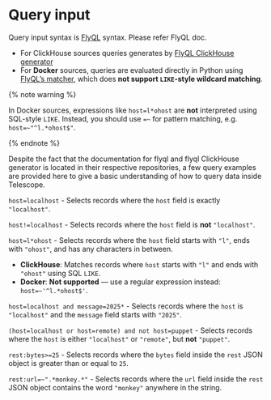 # Query input

Query input syntax is [FlyQL](https://github.com/iamtelescope/flyql) syntax. Please refer FlyQL doc.

- For ClickHouse sources queries generates by [FlyQL ClickHouse generator](https://github.com/iamtelescope/flyql-generators/tree/main/python/flyql_generators)
- For **Docker** sources, queries are evaluated directly in Python using [FlyQL’s matcher](https://github.com/iamtelescope/flyql/blob/main/python/flyql/matcher/evaluator.py), which does **not support `LIKE`-style wildcard matching**.

{% note warning %}

In Docker sources, expressions like `host=l*ohost` are **not** interpreted using SQL-style `LIKE`. Instead, you should use `=~` for pattern matching, e.g. `host=~"^l.*ohost$"`.

{% endnote %}

Despite the fact that the documentation for flyql and flyql ClickHouse generator is located in their respective repositories, a few query examples are provided here to give a basic understanding of how to query data inside Telescope.

`host=localhost` - Selects records where the `host` field is exactly `"localhost"`.

`host!=localhost` - Selects records where the `host` field is **not** `"localhost"`.

`host=l*ohost` - Selects records where the `host` field starts with `"l"`, ends with `"ohost"`, and has any characters in between.
- **ClickHouse**: Matches records where `host` starts with `"l"` and ends with `"ohost"` using SQL `LIKE`.
- **Docker**: **Not supported** — use a regular expression instead: `host=~'^l.*ohost$'`.

`host=localhost and message=2025*` - Selects records where the `host` is `"localhost"` and the `message` field starts with `"2025"`.

`(host=localhost or host=remote) and not host=puppet` - Selects records where the `host` is either `"localhost"` or `"remote"`, but **not** `"puppet"`.

`rest:bytes>=25` - Selects records where the `bytes` field inside the `rest` JSON object is greater than or equal to `25`.

`rest:url=~".*monkey.*"` - Selects records where the `url` field inside the `rest` JSON object contains the word `"monkey"` anywhere in the string.
